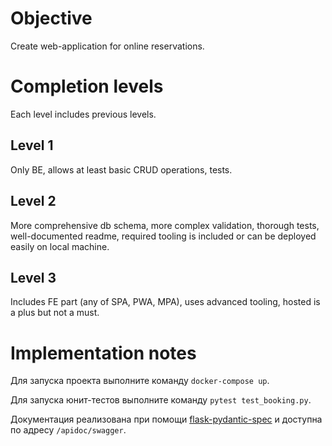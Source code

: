 # Objective

Create web-application for online reservations.

# Completion levels

Each level includes previous levels.

## Level 1

Only BE, allows at least basic CRUD operations, tests.

## Level 2

More comprehensive db schema, more complex validation, thorough tests, well-documented readme, required tooling is included or can be deployed easily on local machine.

## Level 3

Includes FE part (any of SPA, PWA, MPA), uses advanced tooling, hosted is a plus but not a must.

# Implementation notes

Для запуска проекта выполните команду `docker-compose up`.

Для запуска юнит-тестов выполните команду `pytest test_booking.py`.

Документация реализована при помощи [flask-pydantic-spec](https://github.com/turner-townsend/flask-pydantic-spec) и доступна по адресу `/apidoc/swagger`.
